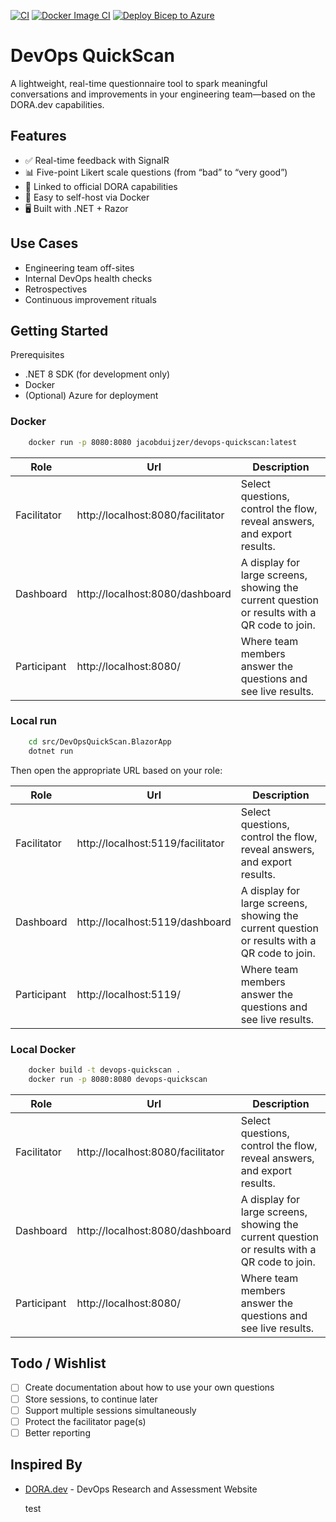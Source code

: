 [![CI](https://github.com/jacobduijzer/DevOpsQuickScan/actions/workflows/ci.yml/badge.svg)](https://github.com/jacobduijzer/DevOpsQuickScan/actions/workflows/ci.yml) [![Docker Image CI](https://github.com/jacobduijzer/DevOpsQuickScan/actions/workflows/docker-image.yml/badge.svg)](https://github.com/jacobduijzer/DevOpsQuickScan/actions/workflows/docker-image.yml) [![Deploy Bicep to Azure](https://github.com/jacobduijzer/DevOpsQuickScan/actions/workflows/infra-as-code.yml/badge.svg)](https://github.com/jacobduijzer/DevOpsQuickScan/actions/workflows/infra-as-code.yml)

# DevOps QuickScan

A lightweight, real-time questionnaire tool to spark meaningful conversations and improvements in your engineering
team—based on the DORA.dev capabilities.

## Features

* ✅ Real-time feedback with SignalR
* 📊 Five-point Likert scale questions (from “bad” to “very good”)
* 🔗 Linked to official DORA capabilities
* 🧰 Easy to self-host via Docker
* 🖥️ Built with .NET + Razor

## Use Cases

* Engineering team off-sites
* Internal DevOps health checks
* Retrospectives
* Continuous improvement rituals

## Getting Started

Prerequisites

* .NET 8 SDK (for development only)
* Docker
* (Optional) Azure for deployment

### Docker

```bash
    docker run -p 8080:8080 jacobduijzer/devops-quickscan:latest
```

| Role        | Url                               | Description                                                                                  |
|-------------|-----------------------------------|----------------------------------------------------------------------------------------------|
| Facilitator | http://localhost:8080/facilitator | Select questions, control the flow, reveal answers, and export results.                      |
| Dashboard   | http://localhost:8080/dashboard   | A display for large screens, showing the current question or results with a QR code to join. |
| Participant | http://localhost:8080/            | Where team members answer the questions and see live results.                                |

### Local run

```bash
    cd src/DevOpsQuickScan.BlazorApp
    dotnet run
```

Then open the appropriate URL based on your role:

| Role        | Url                               | Description                                                                                  |
|-------------|-----------------------------------|----------------------------------------------------------------------------------------------|
| Facilitator | http://localhost:5119/facilitator | Select questions, control the flow, reveal answers, and export results.                      |
| Dashboard   | http://localhost:5119/dashboard   | A display for large screens, showing the current question or results with a QR code to join. |
| Participant | http://localhost:5119/            | Where team members answer the questions and see live results.                                |

### Local Docker

```bash
    docker build -t devops-quickscan .
    docker run -p 8080:8080 devops-quickscan
```

| Role        | Url                               | Description                                                                                  |
|-------------|-----------------------------------|----------------------------------------------------------------------------------------------|
| Facilitator | http://localhost:8080/facilitator | Select questions, control the flow, reveal answers, and export results.                      |
| Dashboard   | http://localhost:8080/dashboard   | A display for large screens, showing the current question or results with a QR code to join. |
| Participant | http://localhost:8080/            | Where team members answer the questions and see live results.                                |

## Todo / Wishlist

- [ ] Create documentation about how to use your own questions
- [ ] Store sessions, to continue later
- [ ] Support multiple sessions simultaneously
- [ ] Protect the facilitator page(s)
- [ ] Better reporting

## Inspired By

* [DORA.dev](https://dora.dev) - DevOps Research and Assessment Website

    test
